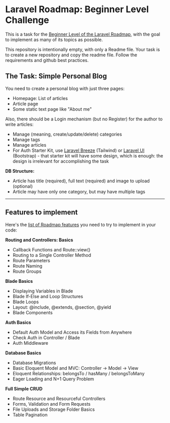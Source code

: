 # Laravel Roadmap: Beginner Level Challenge

This is a task for the [Beginner Level of the Laravel Roadmap](https://github.com/ashokhirpara1/laravel-learning-path), with the goal to implement as many of its topics as possible.

This repository is intentionally empty, with only a Readme file. Your task is to create a new repository and copy the readme file. Follow the requirements and github best practices. 

## The Task: Simple Personal Blog

You need to create a personal blog with just three pages:

- Homepage: List of articles
- Article page
- Some static text page like "About me"


Also, there should be a Login mechanism (but no Register) for the author to write articles:

- Manage (meaning, create/update/delete) categories
- Manage tags
- Manage articles 
- For Auth Starter Kit, use [Laravel Breeze](https://github.com/laravel/breeze) (Tailwind) or [Laravel UI](https://github.com/laravel/ui) (Bootstrap) - that starter kit will have some design, which is enough: the design is irrelevant for accomplishing the task


**DB Structure:**

- Article has title (required), full text (required) and image to upload (optional)
- Article may have only one category, but may have multiple tags


-----

## Features to implement

Here's the [list of Roadmap features](https://github.com/ashokhirpara1/laravel-learning-path#beginner-level) you need to try to implement in your code:

**Routing and Controllers: Basics**	

- Callback Functions and Route::view()
- Routing to a Single Controller Method	
- Route Parameters
- Route Naming	
- Route Groups	


**Blade Basics**

- Displaying Variables in Blade
- Blade If-Else and Loop Structures
- Blade Loops
- Layout: @include, @extends, @section, @yield
- Blade Components


**Auth Basics**	

- Default Auth Model and Access its Fields from Anywhere
- Check Auth in Controller / Blade
- Auth Middleware


**Database Basics**	

- Database Migrations
- Basic Eloquent Model and MVC: Controller -> Model -> View
- Eloquent Relationships: belongsTo / hasMany / belongsToMany
- Eager Loading and N+1 Query Problem


**Full Simple CRUD**	

- Route Resource and Resourceful Controllers
- Forms, Validation and Form Requests
- File Uploads and Storage Folder Basics
- Table Pagination
 